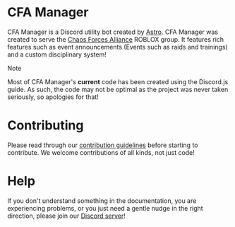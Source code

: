 # CFA Manager
CFA Manager is a Discord utility bot created by [Astro](https://github.com/AstroHWeston). CFA Manager was created to serve the [Chaos Forces Alliance](https://www.roblox.com/communities/35039433/CFA-Chaos-Forces-Alliance) ROBLOX group. It features rich features such as event announcements (Events such as raids and trainings) and a custom disciplinary system!

> [!NOTE]
> Most of CFA Manager's **current** code has been created using the Discord.js guide. As such, the code may not be optimal as the project was never taken seriously, so apologies for that!

# Contributing
Please read through our [contribution guidelines](./CODE_OF_CONDUCT.md) before starting to contribute. We welcome contributions of all kinds, not just code!

# Help
If you don't understand something in the documentation, you are experiencing problems, or you just need a gentle nudge in the right direction, please join our [Discord server](https://discord.gg/C9cPJGz37N)!